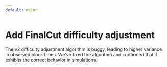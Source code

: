```yaml
---
default: major
---
```


# Add FinalCut difficulty adjustment

The v2 difficulty adjustment algorithm is buggy, leading to higher variance in observed block times. We've fixed the algorithm and confirmed that it exhibits the correct behavior in simulations.